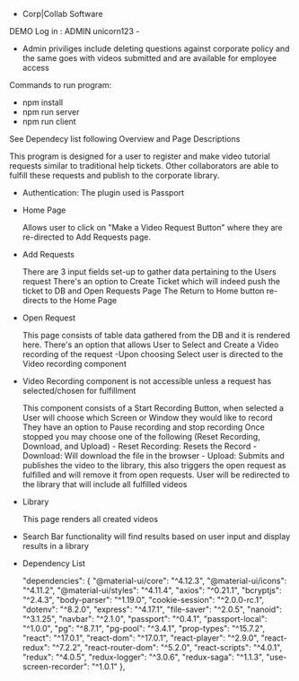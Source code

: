 * Corp|Collab Software

DEMO Log in : ADMIN unicorn123 - 

* Admin priviliges include deleting questions against corporate policy and the same goes with videos submitted and are available for employee access

Commands to run program:
* npm install
* npm run server
* npm run client

See Dependecy list following Overview and Page Descriptions



This program is designed for a user to register and make video tutorial requests similar to traditional help tickets. Other collaborators are able to fulfill these requests and publish to the corporate library.

- Authentication: The plugin used is Passport

- Home Page

    Allows user to click on "Make a Video Request Button" where they are re-directed to
    Add Requests page.

- Add Requests

    There are 3 input fields set-up to gather data pertaining to the Users request
    There's an option to Create Ticket which will indeed push the ticket to DB and Open Requests Page
    The Return to Home button re-directs to the Home Page

- Open Request

    This page consists of table data gathered from the DB and it is rendered here. 
    There's an option that allows User to Select and Create a Video recording of the request
    -Upon choosing Select user is directed to the Video recording component
    
- Video Recording component is not accessible unless a request has selected/chosen for fulfillment

    This component consists of a Start Recording Button, when selected a User will choose which Screen or Window they 
    would like to record
    They have an option to Pause recording and stop recording
    Once stopped you may choose one of the following (Reset Recording, Download, and Upload)
        - Reset Recording: Resets the Record
        - Download: Will download the file in the browser
        - Upload: Submits and publishes the video to the library, this also triggers the open request as fulfilled 
          and will remove it from open requests.
    User will be redirected to the library that will include all fulfilled videos

- Library

    This page renders all created videos

- Search Bar functionality will find results based on user input and display results in a library


- Dependency List

  "dependencies": {
    "@material-ui/core": "^4.12.3",
    "@material-ui/icons": "^4.11.2",
    "@material-ui/styles": "^4.11.4",
    "axios": "^0.21.1",
    "bcryptjs": "^2.4.3",
    "body-parser": "^1.19.0",
    "cookie-session": "^2.0.0-rc.1",
    "dotenv": "^8.2.0",
    "express": "^4.17.1",
    "file-saver": "^2.0.5",
    "nanoid": "^3.1.25",
    "navbar": "^2.1.0",
    "passport": "^0.4.1",
    "passport-local": "^1.0.0",
    "pg": "^8.7.1",
    "pg-pool": "^3.4.1",
    "prop-types": "^15.7.2",
    "react": "^17.0.1",
    "react-dom": "^17.0.1",
    "react-player": "^2.9.0",
    "react-redux": "^7.2.2",
    "react-router-dom": "^5.2.0",
    "react-scripts": "^4.0.1",
    "redux": "^4.0.5",
    "redux-logger": "^3.0.6",
    "redux-saga": "^1.1.3",
    "use-screen-recorder": "^1.0.1"
  },

